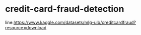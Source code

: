 # credit-card-fraud-detection
line:https://www.kaggle.com/datasets/mlg-ulb/creditcardfraud?resource=download

